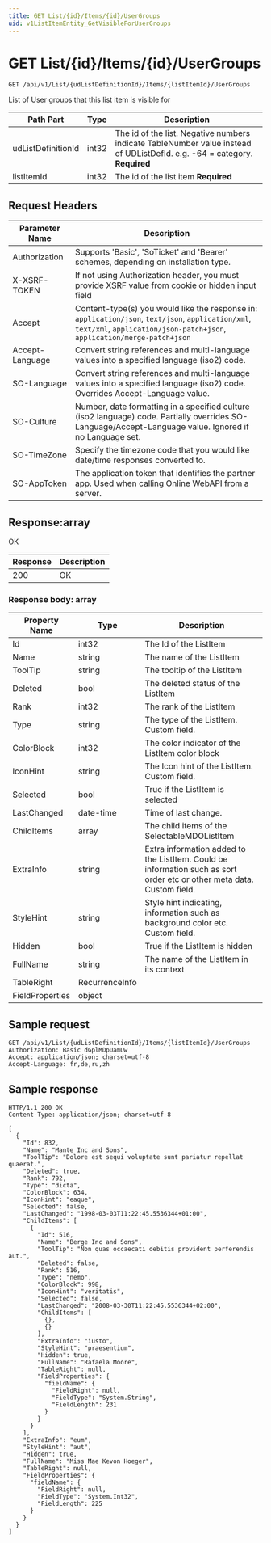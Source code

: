```yaml
---
title: GET List/{id}/Items/{id}/UserGroups
uid: v1ListItemEntity_GetVisibleForUserGroups
---
```


# GET List/{id}/Items/{id}/UserGroups

```http
GET /api/v1/List/{udListDefinitionId}/Items/{listItemId}/UserGroups
```

List of User groups that this list item is visible for






| Path Part | Type | Description |
|-----------|------|-------------|
| udListDefinitionId | int32 | The id of the list. Negative numbers indicate TableNumber value instead of UDListDefId. e.g. -64 = category. **Required** |
| listItemId | int32 | The id of the list item **Required** |



## Request Headers

| Parameter Name | Description |
|----------------|-------------|
| Authorization  | Supports 'Basic', 'SoTicket' and 'Bearer' schemes, depending on installation type. |
| X-XSRF-TOKEN   | If not using Authorization header, you must provide XSRF value from cookie or hidden input field |
| Accept         | Content-type(s) you would like the response in: `application/json`, `text/json`, `application/xml`, `text/xml`, `application/json-patch+json`, `application/merge-patch+json` |
| Accept-Language | Convert string references and multi-language values into a specified language (iso2) code. |
| SO-Language | Convert string references and multi-language values into a specified language (iso2) code. Overrides Accept-Language value. |
| SO-Culture | Number, date formatting in a specified culture (iso2 language) code. Partially overrides SO-Language/Accept-Language value. Ignored if no Language set. |
| SO-TimeZone | Specify the timezone code that you would like date/time responses converted to. |
| SO-AppToken | The application token that identifies the partner app. Used when calling Online WebAPI from a server. |


## Response:array

OK

| Response | Description |
|----------------|-------------|
| 200 | OK |

### Response body: array

| Property Name | Type |  Description |
|----------------|------|--------------|
| Id | int32 | The Id of the ListItem |
| Name | string | The name of the ListItem |
| ToolTip | string | The tooltip of the ListItem |
| Deleted | bool | The deleted status of the ListItem |
| Rank | int32 | The rank of the ListItem |
| Type | string | The type of the ListItem. Custom field. |
| ColorBlock | int32 | The color indicator of the ListItem color block |
| IconHint | string | The Icon hint of the ListItem. Custom field. |
| Selected | bool | True if the ListItem is selected |
| LastChanged | date-time | Time of last change. |
| ChildItems | array | The child items of the SelectableMDOListItem |
| ExtraInfo | string | Extra information added to the ListItem. Could be information such as sort order etc or other meta data. Custom field. |
| StyleHint | string | Style hint indicating, information such as background color etc. Custom field. |
| Hidden | bool | True if the ListItem is hidden |
| FullName | string | The name of the ListItem in its context |
| TableRight | RecurrenceInfo |  |
| FieldProperties | object |  |

## Sample request

```http!
GET /api/v1/List/{udListDefinitionId}/Items/{listItemId}/UserGroups
Authorization: Basic dGplMDpUamUw
Accept: application/json; charset=utf-8
Accept-Language: fr,de,ru,zh
```

## Sample response

```http_
HTTP/1.1 200 OK
Content-Type: application/json; charset=utf-8

[
  {
    "Id": 832,
    "Name": "Mante Inc and Sons",
    "ToolTip": "Dolore est sequi voluptate sunt pariatur repellat quaerat.",
    "Deleted": true,
    "Rank": 792,
    "Type": "dicta",
    "ColorBlock": 634,
    "IconHint": "eaque",
    "Selected": false,
    "LastChanged": "1998-03-03T11:22:45.5536344+01:00",
    "ChildItems": [
      {
        "Id": 516,
        "Name": "Berge Inc and Sons",
        "ToolTip": "Non quas occaecati debitis provident perferendis aut.",
        "Deleted": false,
        "Rank": 516,
        "Type": "nemo",
        "ColorBlock": 998,
        "IconHint": "veritatis",
        "Selected": false,
        "LastChanged": "2008-03-30T11:22:45.5536344+02:00",
        "ChildItems": [
          {},
          {}
        ],
        "ExtraInfo": "iusto",
        "StyleHint": "praesentium",
        "Hidden": true,
        "FullName": "Rafaela Moore",
        "TableRight": null,
        "FieldProperties": {
          "fieldName": {
            "FieldRight": null,
            "FieldType": "System.String",
            "FieldLength": 231
          }
        }
      }
    ],
    "ExtraInfo": "eum",
    "StyleHint": "aut",
    "Hidden": true,
    "FullName": "Miss Mae Kevon Hoeger",
    "TableRight": null,
    "FieldProperties": {
      "fieldName": {
        "FieldRight": null,
        "FieldType": "System.Int32",
        "FieldLength": 225
      }
    }
  }
]
```